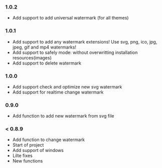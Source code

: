 ### 1.0.2
* Add support to add universal watermark (for all themes)

### 1.0.1
* Add support to add any watermark extensions! Use svg, png, ico, jpg, jpeg, gif and mp4 watermarks!
* Add support to safely mode: without overwritting installation resources(images)
* Add support to delete watermark

### 1.0.0
* Add support check and optimize new svg watermark
* Add support for realtime change watermark

### 0.9.0
* Add function to add new watermark from svg file

### < 0.8.9
* Add function to change watermark
* Start of project
* Add support of windows
* Lilte fixes
* New functions
